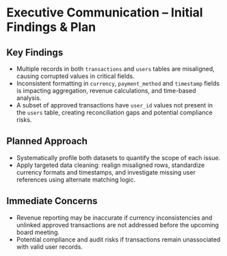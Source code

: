 # Executive Communication – Initial Findings & Plan

## Key Findings
- Multiple records in both `transactions` and `users` tables are misaligned, causing corrupted values in critical fields.
- Inconsistent formatting in `currency`, `payment_method` and `timestamp` fields is impacting aggregation, revenue calculations, and time-based analysis.
- A subset of approved transactions have `user_id` values not present in the `users` table, creating reconciliation gaps and potential compliance risks.

## Planned Approach
- Systematically profile both datasets to quantify the scope of each issue.
- Apply targeted data cleaning: realign misaligned rows, standardize currency formats and timestamps, and investigate missing user references using alternate matching logic.

## Immediate Concerns
- Revenue reporting may be inaccurate if currency inconsistencies and unlinked approved transactions are not addressed before the upcoming board meeting.
- Potential compliance and audit risks if transactions remain unassociated with valid user records.
